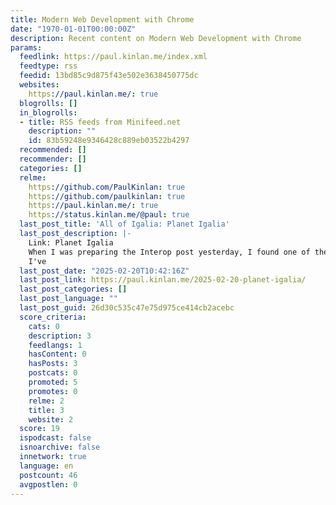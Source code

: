 ```yaml
---
title: Modern Web Development with Chrome
date: "1970-01-01T00:00:00Z"
description: Recent content on Modern Web Development with Chrome
params:
  feedlink: https://paul.kinlan.me/index.xml
  feedtype: rss
  feedid: 13bd85c9d875f43e502e3638450775dc
  websites:
    https://paul.kinlan.me/: true
  blogrolls: []
  in_blogrolls:
  - title: RSS feeds from Minifeed.net
    description: ""
    id: 83b59248e9346428c889eb03522b4297
  recommended: []
  recommender: []
  categories: []
  relme:
    https://github.com/PaulKinlan: true
    https://github.com/paulkinlan: true
    https://paul.kinlan.me/: true
    https://status.kinlan.me/@paul: true
  last_post_title: 'All of Igalia: Planet Igalia'
  last_post_description: |-
    Link: Planet Igalia
    When I was preparing the Interop post yesterday, I found one of the agalia links didn't work and while I was hunting for the new link, I found Planet Igalia. :mind-blown:
    I've
  last_post_date: "2025-02-20T10:42:16Z"
  last_post_link: https://paul.kinlan.me/2025-02-20-planet-igalia/
  last_post_categories: []
  last_post_language: ""
  last_post_guid: 26d30c535c47e75d975ce414cb2acebc
  score_criteria:
    cats: 0
    description: 3
    feedlangs: 1
    hasContent: 0
    hasPosts: 3
    postcats: 0
    promoted: 5
    promotes: 0
    relme: 2
    title: 3
    website: 2
  score: 19
  ispodcast: false
  isnoarchive: false
  innetwork: true
  language: en
  postcount: 46
  avgpostlen: 0
---
```

